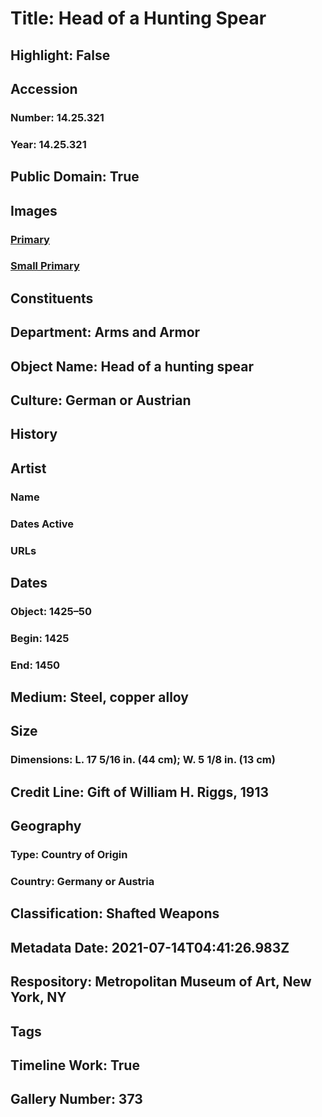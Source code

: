 # Title: Head of a Hunting Spear
## Highlight: False
## Accession
### Number: 14.25.321
### Year: 14.25.321
## Public Domain: True
## Images
### [Primary](https://images.metmuseum.org/CRDImages/aa/original/DP101953.jpg)
### [Small Primary](https://images.metmuseum.org/CRDImages/aa/web-large/DP101953.jpg)
## Constituents
## Department: Arms and Armor
## Object Name: Head of a hunting spear
## Culture: German or Austrian
## History
## Artist
### Name
### Dates Active
### URLs
## Dates
### Object: 1425–50
### Begin: 1425
### End: 1450
## Medium: Steel, copper alloy
## Size
### Dimensions: L. 17 5/16 in. (44 cm); W. 5 1/8 in. (13 cm)
## Credit Line: Gift of William H. Riggs, 1913
## Geography
### Type: Country of Origin
### Country: Germany or Austria
## Classification: Shafted Weapons
## Metadata Date: 2021-07-14T04:41:26.983Z
## Respository: Metropolitan Museum of Art, New York, NY
## Tags
## Timeline Work: True
## Gallery Number: 373